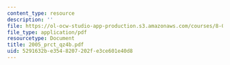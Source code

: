 ```yaml
---
content_type: resource
description: ''
file: https://ol-ocw-studio-app-production.s3.amazonaws.com/courses/8-02x-physics-ii-electricity-magnetism-with-an-experimental-focus-spring-2005/5291632be3548207202fe3ce601e40d8_2005_prct_qz4b.pdf
file_type: application/pdf
resourcetype: Document
title: 2005_prct_qz4b.pdf
uid: 5291632b-e354-8207-202f-e3ce601e40d8
---
```

